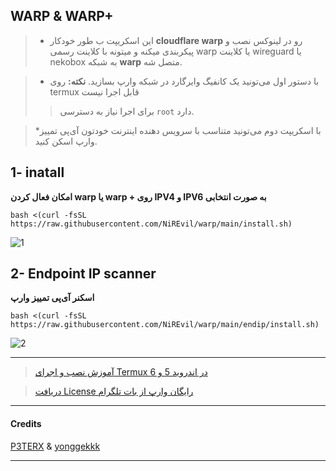## WARP & WARP+
    

> * این اسکریپت ب طور خودکار **cloudflare warp** رو در لینوکس نصب و پیکربندی میکنه و میتونه با کلاینت رسمی warp یا کلاینت wireguard یا nekobox به شبکه  **warp** متصل شه.

 
> * با دستور اول می‌تونید یک کانفیگ وایرگارد در شبکه وارپ بسازید.
 > **نکته:** روی termux قابل اجرا نیست
> > برای اجرا نیاز به دسترسی `root` دارد.

> *با اسکریپت دوم می‌تونید متناسب با سرویس دهنده اینترنت خودتون آی‌پی تمییز وارپ اسکن کنید.



 

## 1- inatall
****امکان فعال کردن warp یا warp + روی IPV4 و IPV6 به صورت انتخابی****



    bash <(curl -fsSL https://raw.githubusercontent.com/NiREvil/warp/main/install.sh)



![1](https://raw.githubusercontent.com/NiREvil/workers-cloudflare/main/Other/1.png)



## 2- Endpoint IP scanner
****اسکنر آی‌پی تمییز وارپ****


    



    bash <(curl -fsSL https://raw.githubusercontent.com/NiREvil/warp/main/endip/install.sh)


![2](https://raw.githubusercontent.com/NiREvil/workers-cloudflare/main/Other/2.png)


---

>  [آموزش نصب و اجرای Termux در اندروید 5 و 6 ](https://t.me/F_NiREvil/5040)

>  [دریافت License رایگان وارپ از بات تلگرام](https://t.me/generatewarpplusbot)


-------------------------

#### Credits
[P3TERX](https://github.com/P3TERX/warp.sh) & [yonggekkk](https://github.com/yonggekkk?tab=repositories)

-----------------------------
